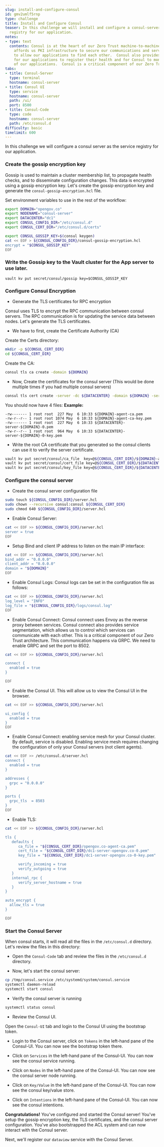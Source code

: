 ```yaml
---
slug: install-and-configure-consul
id: gmv2umlf5rnp
type: challenge
title: Install and Configure Consul
teaser: In this challenge we will install and configure a consul-server as the service
  registry for our application.
notes:
- type: text
  contents: Consul is at the heart of our Zero Trust machine-to-machine communication.  Consul
    affords us PKI infrastructure to secure our communications and service discovery
    to allow our applications to find each other.  Consul also provides a mechanism
    for our applications to register their health and for Consul to monitor the health
    of our applications.  Consul is a critical component of our Zero Trust architecture.
tabs:
- title: Consul-Server
  type: terminal
  hostname: consul-server
- title: Consul UI
  type: service
  hostname: consul-server
  path: /ui/
  port: 8500
- title: Consul-Code
  type: code
  hostname: consul-server
  path: /etc/consul.d
difficulty: basic
timelimit: 600
---
```


 In this challenge we will configure a consul server as the service registry for our application.

### Create the gossip encryption key

Gossip is used to maintain a cluster membership list, to propagate health checks, and to disseminate configuration changes.  This data is encrypted using a gossip encryption key.  Let's create the gossip encryption key and generate the `consul-gossip-encryption.hcl` file.

Set environment variables to use in the rest of the workflow:
```bash
export DOMAIN="opengov.co"
export NODENAME="consul-server"
export DATACENTER="dc1"
export CONSUL_CONFIG_DIR="/etc/consul.d"
export CONSUL_CERT_DIR="/etc/consul.d/certs"
```

```bash
export CONSUL_GOSSIP_KEY=$(consul keygen)
cat << EOF > ${CONSUL_CONFIG_DIR}/consul-gossip-encryption.hcl
encrypt = "$CONSUL_GOSSIP_KEY"
EOF
```

### Write the Gossip key to the Vault cluster for the App server to use later.

```hcl
vault kv put secret/consul/gossip key=$CONSUL_GOSSIP_KEY
```

### Configure Consul Encryption

* Generate the TLS certificates for RPC encryption

Consul uses TLS to encrypt the RPC communication between consul servers. The RPC communication is for updating the service data between nodes.   Let's generate the TLS certificates.

* We have to first, create the Certificate Authority (CA)

Create the Certs directory:

```bash
mkdir -p ${CONSUL_CERT_DIR}
cd ${CONSUL_CERT_DIR}
```

Create the CA:

```bash
consul tls ca create -domain ${DOMAIN}
```

* Now, Create the certificates for the consul server (This would be done multiple times if you had multiple consul servers)

```bash
consul tls cert create -server -dc ${DATACENTER} -domain ${DOMAIN} -server -node ${NODENAME}
```

You should now have 4 files:
**Example:**

```bash,nocopy
-rw------- 1 root root  227 May  6 10:33 ${DOMAIN}-agent-ca.pem
-rw-r--r-- 1 root root 1074 May  6 10:33 ${DOMAIN}-agent-ca-key.pem
-rw------- 1 root root  227 May  6 10:33 ${DATACENTER}-server-${DOMAIN}-0.pem
-rw-r--r-- 1 root root  964 May  6 10:33 ${DATACENTER}-server-${DOMAIN}-0-key.pem
```

* Write the root CA certificate that you generated so the consul clients can use it to verify the server certificate.

```bash
vault kv put secret/consul/ca_file  key=@${CONSUL_CERT_DIR}/${DOMAIN}-agent-ca.pem
vault kv put secret/consul/cert_file key=@${CONSUL_CERT_DIR}/${DATACENTER}-server-${DOMAIN}-0.pem
vault kv put secret/consul/key_file key=@${CONSUL_CERT_DIR}/${DATACENTER}-server-${DOMAIN}-0-key.pem
```

### Configure the consul server

* Create the consul server configuration file

```bash
sudo touch ${CONSUL_CONFIG_DIR}/server.hcl
sudo chown --recursive consul:consul ${CONSUL_CERT_DIR}
sudo chmod 640 ${CONSUL_CONFIG_DIR}/server.hcl
```

* Enable Consul Server:

```bash
cat << EOF >> ${CONSUL_CONFIG_DIR}/server.hcl
server = true
EOF
```

* Setup Bind and client IP address to listen on the main IP interface:

```bash
cat << EOF >> ${CONSUL_CONFIG_DIR}/server.hcl
bind_addr = "0.0.0.0"
client_addr = "0.0.0.0"
domain = "${DOMAIN}"
EOF
```

* Enable Consul Logs:
Consul logs can be set in the configuration file as follows:

```bash
cat << EOF >> ${CONSUL_CONFIG_DIR}/server.hcl
log_level = "INFO"
log_file = "${CONSUL_CONFIG_DIR}/logs/consul.log"
EOF

```

* Enable Consul Connect:
Consul connect uses Envoy as the reverse proxy between services.  Consul connect also provides service segmentation, which allows us to control which services can communicate with each other.  This is a critical component of our Zero Trust architecture. This communication happens via GRPC.  We need to enable GRPC and set the port to 8502.

```bash
cat << EOF >> ${CONSUL_CONFIG_DIR}/server.hcl

connect {
  enabled = true
}

EOF
```

* Enable the Consul UI. This will allow us to view the Consul UI in the browser.

```bash
cat << EOF >> ${CONSUL_CONFIG_DIR}/server.hcl

ui_config {
  enabled = true
}
EOF
```

* Enable Consul Connect:
enabling service mesh for your Consul cluster. By default, service is disabled. Enabling service mesh requires changing the configuration of only your Consul servers (not client agents).

```bash
cat << EOF >> /etc/consul.d/server.hcl
connect {
  enabled = true
}

addresses {
  grpc = "0.0.0.0"
}

ports {
  grpc_tls  = 8503
}
EOF
```

* Enable TLS:

```bash
cat << EOF >> ${CONSUL_CONFIG_DIR}/server.hcl

tls {
   defaults {
      ca_file = "${CONSUL_CERT_DIR}/opengov.co-agent-ca.pem"
      cert_file = "${CONSUL_CERT_DIR}/dc1-server-opengov.co-0.pem"
      key_file = "${CONSUL_CERT_DIR}/dc1-server-opengov.co-0-key.pem"

      verify_incoming = true
      verify_outgoing = true
   }
   internal_rpc {
      verify_server_hostname = true
   }
}

auto_encrypt {
  allow_tls = true
}

EOF
```

### Start the Consul Server

When consul starts, it will read all the files in the `/etc/consul.d` directory.
Let's review the files in this directory:

* Open the `Consul-Code` tab and review the files in the `/etc/consul.d` directory.

* Now, let's start the consul server:

```bash
cp /tmp/consul.service /etc/systemd/system/consul.service
systemctl daemon-reload
systemctl start consul
```

* Verify the consul server is running

```bash
systemctl status consul
```

* Review the Consul UI.

Open the `Consul-UI` tab and login to the Consul UI using the bootstrap token.

* Login to the Consul server, click on `Tokens` in the left-hand pane of the Consul-UI.  You can now see the bootstrap token there.

* Click on `Services` in the left-hand pane of the Consul-UI.  You can now see the consul service running.

* Click on `Nodes` in the left-hand pane of the Consul-UI.  You can now see the consul server node running.

* Click on `Key/Value` in the left-hand pane of the Consul-UI.  You can now see the consul key/value store.

* Click on `Intentions` in the left-hand pane of the Consul-UI.  You can now see the consul intentions.

**Congratulations!** You've configured and started the Consul server!  You've setup the gossip encryption key, the TLS certificates, and the consul server configuration.  You've also bootstrapped the ACL system and can now interact with the Consul server.

Next, we'll register our `dataview` service with the Consul Server.
